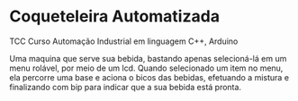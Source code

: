 # Coqueteleira Automatizada
 TCC Curso Automação Industrial em linguagem C++, Arduino

  Uma maquina que serve sua bebida, bastando apenas selecioná-lá em um menu rolável, por meio de um lcd.
  Quando selecionado um item no menu, ela percorre uma base e aciona o bicos das bebidas, efetuando a mistura e finalizando com bip
  para indicar que  a sua bebida está pronta.
  
